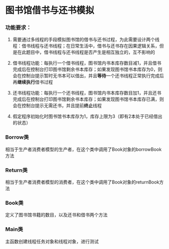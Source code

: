 # 图书馆借书与还书模拟

### 功能要求：

1. 需要通过多线程的手段模拟图书馆的借书与还书过程，为此需要设计两个线程：借书线程与还书线程；在日常生活中，借书与还书存在因果逻辑关系，但是在此题目中，借书线程与还书线程是否产生是相互独立的，互不影响的

2. 借书线程功能：每执行一个借书线程，图书馆内书本库存数目减1，并且借书完成后在控制台打印图书馆剩余书本库存；如果发现图书馆书本库存为0，则会在控制台提示暂时无书本可以借出，并且**等待**一个还书线程正常执行完成后再**继续执行**借书过程

3. 还书线程功能：每执行一个还书线程，图书馆内书本库存数目加1，并且还书完成后在控制台打印图书馆剩余书本库存；如果发现图书馆书本库存已满，则会在控制台提示无需还书，并且提前**终止**线程

4. 假定程序初始化时图书馆书本库存为1，库存上限为3（即有2本处于已经借出的状态）

### Borrow类

相当于生产者消费者模型的生产者，在这个类中调用了Book对象的borrowBook方法

### Return类

相当于生产者消费者模型的消费者，在这个类中调用了Book对象的returnBook方法

### Book类

定义了图书馆书籍的数目，以及还书和借书两个方法

### Main类

主函数创建线程任务对象和线程对象，进行测试